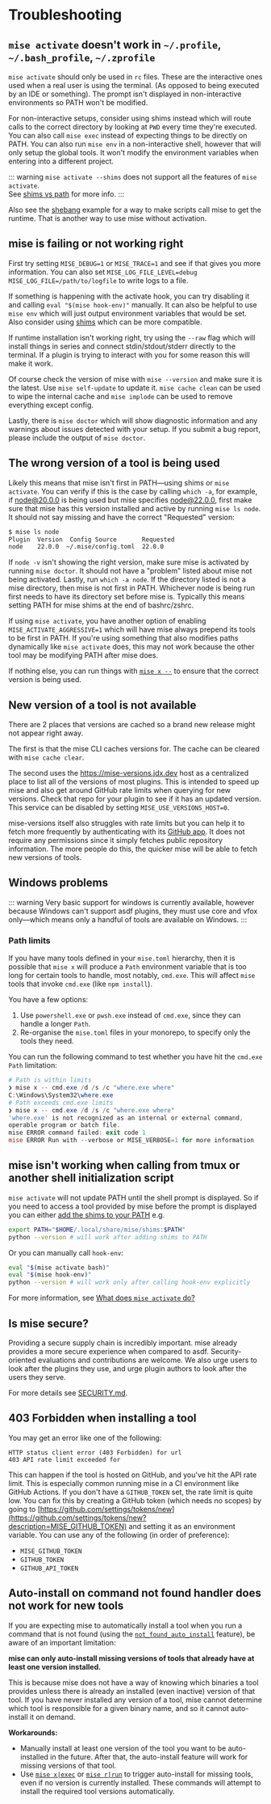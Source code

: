 # Troubleshooting

## `mise activate` doesn't work in `~/.profile`, `~/.bash_profile`, `~/.zprofile`

`mise activate` should only be used in `rc` files. These are the interactive ones used when
a real user is using the terminal. (As opposed to being executed by an IDE or something). The prompt
isn't displayed in non-interactive environments so PATH won't be modified.

For non-interactive setups, consider using shims instead which will route calls to the correct
directory by looking at `PWD` every time they're executed. You can also call `mise exec` instead of
expecting things to be directly on PATH. You can also run `mise env` in a non-interactive shell,
however that
will only setup the global tools. It won't modify the environment variables when entering into a
different project.

::: warning
`mise activate --shims` does not support all the features of `mise activate`.<br>
See [shims vs path](/dev-tools/shims.html#shims-vs-path) for more info.
:::

Also see the [shebang](/tips-and-tricks#shebang) example for a way to make scripts call mise to get
the runtime.
That is another way to use mise without activation.

## mise is failing or not working right

First try setting `MISE_DEBUG=1` or `MISE_TRACE=1` and see if that gives you more information.
You can also set `MISE_LOG_FILE_LEVEL=debug MISE_LOG_FILE=/path/to/logfile` to write logs to a file.

If something is happening with the activate hook, you can try disabling it and
calling `eval "$(mise hook-env)"` manually.
It can also be helpful to use `mise env` which will just output environment variables that would be
set.
Also consider using [shims](/dev-tools/shims.md) which can be more compatible.

If runtime installation isn't working right, try using the `--raw` flag which will install things in
series and connect stdin/stdout/stderr directly to the terminal. If a plugin is trying to interact
with you for some reason this will make it work.

Of course check the version of mise with `mise --version` and make sure it is the latest.
Use `mise self-update`
to update it. `mise cache clean` can be used to wipe the internal cache and `mise implode` can be
used
to remove everything except config.

Lastly, there is `mise doctor` which will show diagnostic information and any warnings about issues
detected with your setup. If you submit a bug report, please include the output of `mise doctor`.

## The wrong version of a tool is being used

Likely this means that mise isn't first in PATH—using shims or `mise activate`. You can verify if
this is the case by calling `which -a`, for example, if node@20.0.0 is being used but mise specifies
node@22.0.0, first make sure that mise has this version installed and active by running `mise ls node`.
It should not say missing and have the correct "Requested" version:

```bash
$ mise ls node
Plugin  Version  Config Source       Requested
node    22.0.0  ~/.mise/config.toml  22.0.0
```

If `node -v` isn't showing the right version, make sure mise is activated by running `mise doctor`.
It should not have a "problem" listed about mise not being activated. Lastly, run `which -a node`.
If the directory listed is not a mise directory, then mise is not first in PATH. Whichever node is
being run first needs to have its directory set before mise is. Typically this means setting PATH for
mise shims at the end of bashrc/zshrc.

If using `mise activate`, you have another option of enabling `MISE_ACTIVATE_AGGRESSIVE=1` which will
have mise always prepend its tools to be first in PATH. If you're using something that also modifies
paths dynamically like `mise activate` does, this may not work because the other tool may be modifying
PATH after mise does.

If nothing else, you can run things with [`mise x --`](/cli/exec) to ensure that the correct version is being used.

## New version of a tool is not available

There are 2 places that versions are cached so a brand new release might not appear right away.

The first is that the mise CLI caches versions for. The cache can be cleared with `mise cache clear`.

The second uses the <https://mise-versions.jdx.dev> host as a centralized
place to list all of the versions of most plugins. This is intended to speed up mise and also
get around GitHub rate limits when querying for new versions. Check that repo for your plugin to
see if it has an updated version. This service can be disabled by
setting `MISE_USE_VERSIONS_HOST=0`.

mise-versions itself also struggles with rate limits but you can help it to fetch more frequently by authenticating
with its [GitHub app](https://github.com/apps/mise-versions). It does not require any permissions since it simply
fetches public repository information. The more people do this, the quicker
mise will be able to fetch new versions of tools.

## Windows problems

::: warning
Very basic support for windows is currently available, however because Windows can't support asdf
plugins, they must use core and vfox only—which means only a handful of tools are available on
Windows.
:::

### Path limits

If you have many tools defined in your `mise.toml` hierarchy, then it is possible that `mise x` will produce a `Path` environment variable that is too long for certain tools to handle, most notably, `cmd.exe`. This will affect `mise` tools that invoke `cmd.exe` (like `npm install`).

You have a few options:

1. Use `powershell.exe` or `pwsh.exe` instead of `cmd.exe`, since they can handle a longer `Path`.
1. Re-organise the `mise.toml` files in your monorepo, to specify only the tools they need.

You can run the following command to test whether you have hit the `cmd.exe` `Path` limitation:

```powershell
# Path is within limits
❯ mise x -- cmd.exe /d /s /c "where.exe where"
C:\Windows\System32\where.exe
# Path exceeds cmd.exe limits
❯ mise x -- cmd.exe /d /s /c "where.exe where"
'where.exe' is not recognized as an internal or external command,
operable program or batch file.
mise ERROR command failed: exit code 1
mise ERROR Run with --verbose or MISE_VERBOSE=1 for more information
```

## mise isn't working when calling from tmux or another shell initialization script

`mise activate` will not update PATH until the shell prompt is displayed. So if you need to access a
tool provided by mise before the prompt is displayed you can either
[add the shims to your PATH](/dev-tools/shims.html#how-to-add-mise-shims-to-path) e.g.

```bash
export PATH="$HOME/.local/share/mise/shims:$PATH"
python --version # will work after adding shims to PATH
```

Or you can manually call `hook-env`:

```bash
eval "$(mise activate bash)"
eval "$(mise hook-env)"
python --version # will work only after calling hook-env explicitly
```

For more information, see [What does `mise activate` do?](/faq#what-does-mise-activate-do)

## Is mise secure?

Providing a secure supply chain is incredibly important. mise already provides a more secure
experience when compared to asdf. Security-oriented evaluations and contributions are welcome.
We also urge users to look after the plugins they use, and urge plugin authors to look after
the users they serve.

For more details see [SECURITY.md](https://github.com/jdx/mise/blob/main/SECURITY.md).

## 403 Forbidden when installing a tool

You may get an error like one of the following:

```text
HTTP status client error (403 Forbidden) for url
403 API rate limit exceeded for
```

This can happen if the tool is hosted on GitHub, and you've hit the API rate limit. This is especially
common running mise in a CI environment like GitHub Actions. If you don't have a `GITHUB_TOKEN`
set, the rate limit is quite low. You can fix this by creating a GitHub token (which needs no scopes)
by going to [https://github.com/settings/tokens/new](https://github.com/settings/tokens/new?description=MISE_GITHUB_TOKEN) and setting it as an environment variable. You can
use any of the following (in order of preference):

- `MISE_GITHUB_TOKEN`
- `GITHUB_TOKEN`
- `GITHUB_API_TOKEN`

## Auto-install on command not found handler does not work for new tools

If you are expecting mise to automatically install a tool when you run a command that is not found (using the [`not_found_auto_install`](/configuration/settings.html#not_found_auto_install) feature), be aware of an important limitation:

**mise can only auto-install missing versions of tools that already have at least one version installed.**

This is because mise does not have a way of knowing which binaries a tool provides unless there is already an installed (even inactive) version of that tool. If you have never installed any version of a tool, mise cannot determine which tool is responsible for a given binary name, and so it cannot auto-install it on demand.

**Workarounds:**
- Manually install at least one version of the tool you want to be auto-installed in the future. After that, the auto-install feature will work for missing versions of that tool.
- Use [`mise x|exec`](/cli/exec) or [`mise r|run`](/cli/run) to trigger auto-install for missing tools, even if no version is currently installed. These commands will attempt to install the required tool versions automatically.
